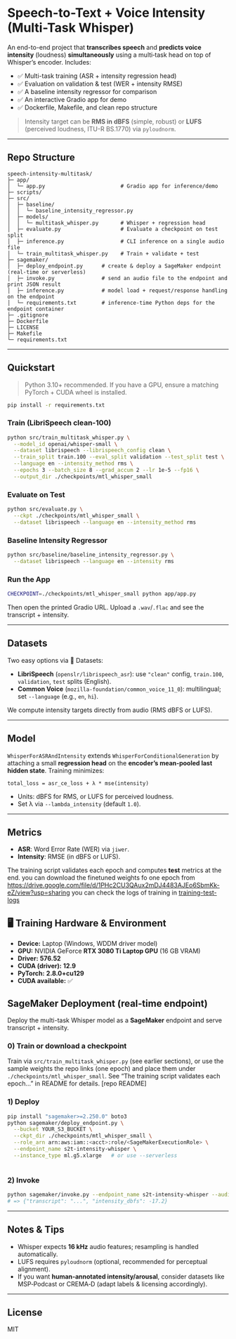 # Speech-to-Text + Voice Intensity (Multi-Task Whisper)

An end-to-end project that **transcribes speech** and **predicts voice intensity** (loudness) **simultaneously** using a multi‑task head on top of Whisper’s encoder. Includes:

- ✅ Multi-task training (ASR + intensity regression head)
- ✅ Evaluation on validation & test (WER + intensity RMSE)
- ✅ A baseline intensity regressor for comparison
- ✅ An interactive Gradio app for demo
- ✅ Dockerfile, Makefile, and clean repo structure

> Intensity target can be **RMS in dBFS** (simple, robust) or **LUFS** (perceived loudness, ITU-R BS.1770) via `pyloudnorm`.

---

## Repo Structure

```
speech-intensity-multitask/
├─ app/
│  └─ app.py                        # Gradio app for inference/demo
├─ scripts/
├─ src/
│  ├─ baseline/
│  │  └─ baseline_intensity_regressor.py
│  ├─ models/
│  │  └─ multitask_whisper.py       # Whisper + regression head
│  ├─ evaluate.py                   # Evaluate a checkpoint on test split
│  ├─ inference.py                  # CLI inference on a single audio file
│  └─ train_multitask_whisper.py    # Train + validate + test
├─ sagemaker/
│  ├─ deploy_endpoint.py      # create & deploy a SageMaker endpoint (real-time or serverless)
│  ├─ invoke.py               # send an audio file to the endpoint and print JSON result
│  ├─ inference.py            # model load + request/response handling on the endpoint
│  └─ requirements.txt        # inference-time Python deps for the endpoint container
├─ .gitignore
├─ Dockerfile
├─ LICENSE
├─ Makefile
└─ requirements.txt
```

---

## Quickstart

> Python 3.10+ recommended. If you have a GPU, ensure a matching PyTorch + CUDA wheel is installed.

```bash
pip install -r requirements.txt
```

### Train (LibriSpeech clean-100)
```bash
python src/train_multitask_whisper.py \
  --model_id openai/whisper-small \
  --dataset librispeech --librispeech_config clean \
  --train_split train.100 --eval_split validation --test_split test \
  --language en --intensity_method rms \
  --epochs 3 --batch_size 8 --grad_accum 2 --lr 1e-5 --fp16 \
  --output_dir ./checkpoints/mtl_whisper_small
```

### Evaluate on Test
```bash
python src/evaluate.py \
  --ckpt ./checkpoints/mtl_whisper_small \
  --dataset librispeech --language en --intensity_method rms
```

### Baseline Intensity Regressor
```bash
python src/baseline/baseline_intensity_regressor.py \
  --dataset librispeech --language en --intensity rms
```

### Run the App
```bash
CHECKPOINT=./checkpoints/mtl_whisper_small python app/app.py
```
Then open the printed Gradio URL. Upload a `.wav`/`.flac` and see the transcript + intensity.

---

## Datasets

Two easy options via 🤗 Datasets:
- **LibriSpeech** (`openslr/librispeech_asr`): use `"clean"` config, `train.100`, `validation`, `test` splits (English).
- **Common Voice** (`mozilla-foundation/common_voice_11_0`): multilingual; set `--language` (e.g., `en`, `hi`).

We compute intensity targets directly from audio (RMS dBFS or LUFS).

---

## Model

`WhisperForASRAndIntensity` extends `WhisperForConditionalGeneration` by attaching a small **regression head** on the **encoder’s mean‑pooled last hidden state**. Training minimizes:

```
total_loss = asr_ce_loss + λ * mse(intensity)
```

- Units: dBFS for RMS, or LUFS for perceived loudness.
- Set λ via `--lambda_intensity` (default `1.0`).

---

## Metrics

- **ASR**: Word Error Rate (WER) via `jiwer`.
- **Intensity**: RMSE (in dBFS or LUFS).

The training script validates each epoch and computes **test** metrics at the end.
 you can download the finetuned weights fo one epoch from https://drive.google.com/file/d/1PHc2CU3QAux2mDJ4483AJEo6SbmKk-eZ/view?usp=sharing
you can check the logs of training in [training-test-logs](training-test-logs)
## 🖥️ Training Hardware & Environment

- **Device:** Laptop (Windows, WDDM driver model)  
- **GPU:** NVIDIA GeForce **RTX 3080 Ti Laptop GPU** (16 GB VRAM)  
- **Driver:** **576.52**  
- **CUDA (driver):** **12.9**  
- **PyTorch:** **2.8.0+cu129**  
- **CUDA available:** ✅ 



## SageMaker Deployment (real‑time endpoint)

Deploy the multi-task Whisper model as a **SageMaker** endpoint and serve transcript + intensity.

### 0) Train or download a checkpoint
Train via `src/train_multitask_whisper.py` (see earlier sections), or use the sample weights the repo links (one epoch) and place them under `./checkpoints/mtl_whisper_small`. See “The training script validates each epoch…” in README for details.  [repo README] 

### 1) Deploy

```bash
pip install "sagemaker>=2.250.0" boto3
python sagemaker/deploy_endpoint.py \
  --bucket YOUR_S3_BUCKET \
  --ckpt_dir ./checkpoints/mtl_whisper_small \
  --role_arn arn:aws:iam::<acct>:role/<SageMakerExecutionRole> \
  --endpoint_name s2t-intensity-whisper \
  --instance_type ml.g5.xlarge   # or use --serverless
  


```
### 2) Invoke
```bash
python sagemaker/invoke.py --endpoint_name s2t-intensity-whisper --audio path/to/sample.wav
# => {"transcript": "...", "intensity_dbfs": -17.2}
```
---

## Notes & Tips

- Whisper expects **16 kHz** audio features; resampling is handled automatically.
- LUFS requires `pyloudnorm` (optional, recommended for perceptual alignment).
- If you want **human‑annotated intensity/arousal**, consider datasets like MSP‑Podcast or CREMA‑D (adapt labels & licensing accordingly).

---
## License

MIT
